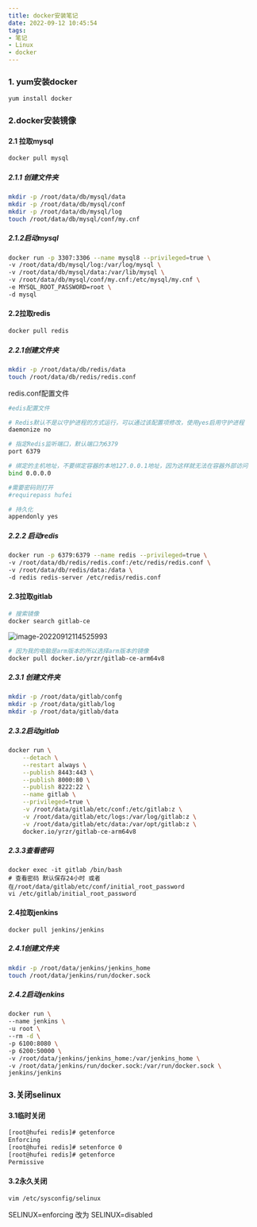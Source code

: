 ```yaml
---
title: docker安装笔记
date: 2022-09-12 10:45:54
tags:
- 笔记
- Linux
- docker
---
```


### 1. yum安装docker

``` bash
yum install docker
```

### 2.docker安装镜像

#### 2.1 拉取mysql

``` bash
docker pull mysql
```

##### 2.1.1 创建文件夹

``` bash
mkdir -p /root/data/db/mysql/data
mkdir -p /root/data/db/mysql/conf
mkdir -p /root/data/db/mysql/log
touch /root/data/db/mysql/conf/my.cnf
```

##### 2.1.2启动mysql

``` bash
docker run -p 3307:3306 --name mysql8 --privileged=true \
-v /root/data/db/mysql/log:/var/log/mysql \
-v /root/data/db/mysql/data:/var/lib/mysql \
-v /root/data/db/mysql/conf/my.cnf:/etc/mysql/my.cnf \
-e MYSQL_ROOT_PASSWORD=root \
-d mysql
```

#### 2.2拉取redis

``` bash
docker pull redis
```

##### 2.2.1创建文件夹

``` bash
mkdir -p /root/data/db/redis/data
touch /root/data/db/redis/redis.conf
```

redis.conf配置文件

```bash
#edis配置文件

# Redis默认不是以守护进程的方式运行，可以通过该配置项修改，使用yes启用守护进程
daemonize no

# 指定Redis监听端口，默认端口为6379
port 6379

# 绑定的主机地址，不要绑定容器的本地127.0.0.1地址，因为这样就无法在容器外部访问
bind 0.0.0.0

#需要密码则打开
#requirepass hufei

# 持久化
appendonly yes
```

##### 2.2.2 启动redis

``` bash
docker run -p 6379:6379 --name redis --privileged=true \
-v /root/data/db/redis/redis.conf:/etc/redis/redis.conf \
-v /root/data/db/redis/data:/data \
-d redis redis-server /etc/redis/redis.conf
```

#### 2.3拉取gitlab

``` bash
# 搜索镜像
docker search gitlab-ce
```

![image-20220912114525993](http://image.hi-hufei.com/typora/image-20220912114525993.png)

```bash
# 因为我的电脑是arm版本的所以选择arm版本的镜像
docker pull docker.io/yrzr/gitlab-ce-arm64v8
```



##### 2.3.1 创建文件夹

``` bash
mkdir -p /root/data/gitlab/confg
mkdir -p /root/data/gitlab/log
mkdir -p /root/data/gitlab/data
```

##### 2.3.2启动gitlab

``` bash
docker run \
    --detach \
  	--restart always \
    --publish 8443:443 \
    --publish 8000:80 \
    --publish 8222:22 \
    --name gitlab \
    --privileged=true \
    -v /root/data/gitlab/etc/conf:/etc/gitlab:z \
    -v /root/data/gitlab/etc/logs:/var/log/gitlab:z \
    -v /root/data/gitlab/etc/data:/var/opt/gitlab:z \
    docker.io/yrzr/gitlab-ce-arm64v8
```

##### 2.3.3查看密码

``` 111bash
docker exec -it gitlab /bin/bash
# 查看密码 默认保存24小时 或者在/root/data/gitlab/etc/conf/initial_root_password
vi /etc/gitlab/initial_root_password
```

#### 2.4拉取jenkins

``` 
docker pull jenkins/jenkins
```

##### 2.4.1创建文件夹

``` bash
mkdir -p /root/data/jenkins/jenkins_home
touch /root/data/jenkins/run/docker.sock
```

##### 2.4.2启动jenkins

``` bash
docker run \
--name jenkins \
-u root \
--rm -d \
-p 6100:8080 \
-p 6200:50000 \
-v /root/data/jenkins/jenkins_home:/var/jenkins_home \
-v /root/data/jenkins/run/docker.sock:/var/run/docker.sock \
jenkins/jenkins 
```

### 3.关闭selinux

#### 3.1临时关闭

``` bash
[root@hufei redis]# getenforce
Enforcing
[root@hufei redis]# setenforce 0
[root@hufei redis]# getenforce
Permissive
```

#### 3.2永久关闭

``` bash
vim /etc/sysconfig/selinux
```

SELINUX=enforcing 改为 SELINUX=disabled

